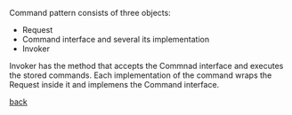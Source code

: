 Command pattern consists of three objects:
- Request
- Command interface and several its implementation
- Invoker

Invoker has the method that accepts the Commnad interface and executes the stored commands.
Each implementation of the command wraps the Request inside it and implemens the Command interface. 

[back](https://github.com/terancet/gofs)